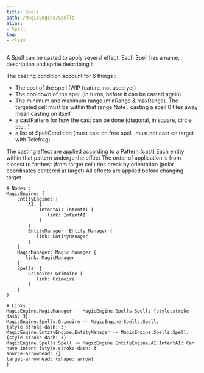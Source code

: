 ```yaml
---
title: Spell
path: /MagicEngine/Spells
alias: 
- Spell
tag: 
- class
---
```

A Spell can be casted to apply several effect.
Each Spell has a name, description and sprite describing it

The casting condition account for 6 things :
- The cost of the spell (WIP feature, not used yet)
- The cooldown of the spell (in turns, before it can be casted again)
- The minimum and maximum range (minRange & maxRange). The targeted cell must be within that range
Note : casting a spell 0 tiles away mean casting on itself
- a castPattern for how the cast can be done (diagonal, in square, circle etc...)
- a list of SpellCondition (must cast on free spell, must not cast on target with Telefrag)

The casting effect are applied according to a Pattern (cast)
Each entity within that pattern undergo the effect
The order of application is from closest to farthest (from target cell)
ties break by orientation (polar coordinates centered at target)
All effects are applied before changing target  
```d2
# Nodes :
MagicEngine: {
    EntityEngine: {
        AI: {
            IntentAI: IntentAI {
               link: IntentAI
            }
        }
        EntityManager: Entity Manager {
           link: EntityManager
        }
    }
    MagicManager: Magic Manager {
       link: MagicManager
    }
    Spells: {
        Grimoire: Grimoire {
           link: Grimoire
        }
    }
}

# Links :
MagicEngine.MagicManager -- MagicEngine.Spells.Spell: {style.stroke-dash: 3}
MagicEngine.Spells.Grimoire -- MagicEngine.Spells.Spell: {style.stroke-dash: 3}
MagicEngine.EntityEngine.EntityManager -- MagicEngine.Spells.Spell: {style.stroke-dash: 3}
MagicEngine.Spells.Spell -> MagicEngine.EntityEngine.AI.IntentAI: Can have intent {style.stroke-dash: 3
source-arrowhead: {}
target-arrowhead: {shape: arrow}
}

```